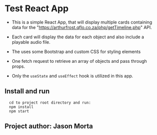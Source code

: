 # Test React App

- This is a simple React App, that will display multiple cards containing
  data for the "https://arthurfrost.qflo.co.za/php/getTimeline.php" API.
- Each card will display the data for each object and also include a playable audio file.


- The uses some Bootstrap and custom CSS for styling elements
- One fetch request to retrieve an array of objects and pass through props.
- Only the `useState` and `useEffect` hook is utilized in this app.

## Install and run

```
  cd to project root directory and run:
  npm install
  npm start
```

## Project author: Jason Morta
